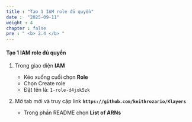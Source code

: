 ```yaml
---
title : "Tạo 1 IAM role đủ quyền"
date :  "2025-09-11" 
weight : 4
chapter : false
pre : " <b> 2.4 </b> "
---
```


#### Tạo 1 IAM role đủ quyền

1. Trong giao diện **IAM**

   - Kéo xuống cuối chọn **Role**
   - Chọn Create role
   - Đặt tên là: ```1-role-d4jxk5zk```


2. Mở tab mới và truy cập link **```https://github.com/keithrozario/Klayers```**
   - Trong phần README chọn **List of ARNs**

